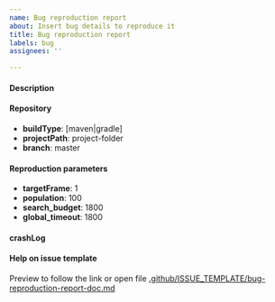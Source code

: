 ```yaml
---
name: Bug reproduction report
about: Insert bug details to reproduce it
title: Bug reproduction report
labels: bug
assignees: ''

---
```


#### Description

#### Repository

- **buildType**: [maven|gradle]
- **projectPath**: project-folder
- **branch**: master

#### Reproduction parameters

- **targetFrame**: 1
- **population**: 100
- **search_budget**: 1800
- **global_timeout**: 1800

#### crashLog

#### Help on issue template
Preview to follow the link or open file [.github/ISSUE_TEMPLATE/bug-reproduction-report-doc.md](https://github.com/luandrea/testrepo-github-app/blob/master/.github/ISSUE_TEMPLATE/bug-reproduction-report-doc.md)
